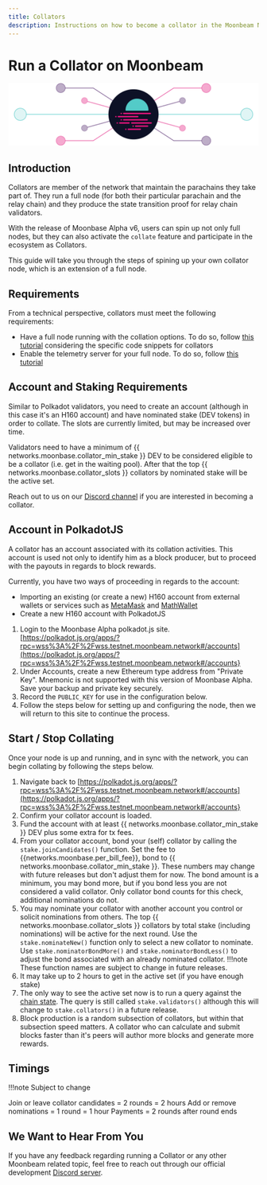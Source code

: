 ```yaml
---
title: Collators
description: Instructions on how to become a collator in the Moonbeam Network once you are running a node
---
```


# Run a Collator on Moonbeam

![Full Node Moonbeam Banner](/images/fullnode/fullnode-banner.png)

## Introduction

Collators are member of the network that maintain the parachains they take part of. They run a full node (for both their particular parachain and the relay chain) and they produce the state transition proof for relay chain validators.

With the release of Moonbase Alpha v6, users can spin up not only full nodes, but they can also activate the `collate` feature and participate in the ecosystem as Collators.

This guide will take you through the steps of spining up your own collator node, which is an extension of a full node.

## Requirements

From a technical perspective, collators must meet the following requirements:

 - Have a full node running with the collation options. To do so, follow [this tutorial](/node-operators/networks/full-node/) considering the specific code snippets for collators
 - Enable the telemetry server for your full node. To do so, follow [this tutorial](/node-operators/networks/telemetry/)


## Account and Staking Requirements

Similar to Polkadot validators, you need to create an account (although in this case it's an H160 account) and have nominated stake (DEV tokens) in order to collate.  The slots are currently limited, but may be increased over time.  

Validators need to have a minimum of {{ networks.moonbase.collator_min_stake }} DEV to be considered eligible to be a collator (i.e. get in the waiting pool).  After that the top {{ networks.moonbase.collator_slots }} collators by nominated stake will be the active set.  

Reach out to us on our [Discord channel](https://discord.gg/PfpUATX) if you are interested in becoming a collator. 

## Account in PolkadotJS

A collator has an account associated with its collation activities. This account is used not only to identify him as a block producer, but to proceed with the payouts in regards to block rewards.

Currently, you have two ways of proceeding in regards to the account:

 - Importing an existing (or create a new) H160 account from external wallets or services such as [MetaMask](/integrations/wallets/metamask/) and [MathWallet](/integrations/wallets/mathwallet)
 - Create a new H160 account with PolkadotJS

1. Login to the Moonbase Alpha polkadot.js site.  [https://polkadot.js.org/apps/?rpc=wss%3A%2F%2Fwss.testnet.moonbeam.network#/accounts](https://polkadot.js.org/apps/?rpc=wss%3A%2F%2Fwss.testnet.moonbeam.network#/accounts}
2. Under Accounts, create a new Ethereum type address from "Private Key".  Mnemonic is not supported with this version of Moonbase Alpha. Save your backup and private key securely.  
3. Record the `PUBLIC_KEY` for use in the configuration below.  
4. Follow the steps below for setting up and configuring the node, then we will return to this site to continue the process.  

## Start / Stop Collating
Once your node is up and running, and in sync with the network, you can begin collating by following the steps below. 
1. Navigate back to [https://polkadot.js.org/apps/?rpc=wss%3A%2F%2Fwss.testnet.moonbeam.network#/accounts](https://polkadot.js.org/apps/?rpc=wss%3A%2F%2Fwss.testnet.moonbeam.network#/accounts}
2. Confirm your collator account is loaded. 
3. Fund the account with at least {{ networks.moonbase.collator_min_stake }} DEV plus some extra for tx fees. 
4. From your collator account, bond your (self) collator by calling the `stake.joinCandidates()` function.  Set the fee to {{networks.moonbase.per_bill_fee}}, bond to {{ networks.moonbase.collator_min_stake }}.  These numbers may change with future releases but don't adjust them for now. The bond amount is a minimum, you may bond more, but if you bond less you are not considered a valid collator.  Only collator bond counts for this check, additional nominations do not.  
5. You may nominate your collator with another account you control or solicit nominations from others.  The top {{ networks.moonbase.collator_slots }} collators by total stake (including nominations) will be active for the next round.  Use the `stake.nominateNew()` function only to select a new collator to nominate. Use `stake.nominatorBondMore()` and `stake.nominatorBondLess()` to adjust the bond associated with an already nominated collator.  !!!note These function names are subject to change in future releases.
6. It may take up to 2 hours to get in the active set (if you have enough stake)
7. The only way to see the active set now is to run a query against the [chain state](https://polkadot.js.org/apps/?rpc=wss%3A%2F%2Fwss.testnet.moonbeam.network#/chainstate).  The query is still called `stake.validators()` although this will change to `stake.collators()` in a future release.  
8. Block production is a random subsection of collators, but within that subsection speed matters.  A collator who can calculate and submit blocks faster than it's peers will author more blocks and generate more rewards.  


## Timings
!!!note Subject to change

Join or leave collator candidates = 2 rounds = 2 hours
Add or remove nominations = 1 round = 1 hour
Payments = 2 rounds after round ends



## We Want to Hear From You

If you have any feedback regarding running a Collator or any other Moonbeam related topic, feel free to reach out through our official development [Discord server](https://discord.com/invite/PfpUATX).
